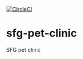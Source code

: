 [![CircleCI](https://circleci.com/gh/EfoneMax/sfg-pet-clinic/tree/master.svg?style=svg)](https://circleci.com/gh/EfoneMax/sfg-pet-clinic/tree/master)
# sfg-pet-clinic
SFG pet clinic
